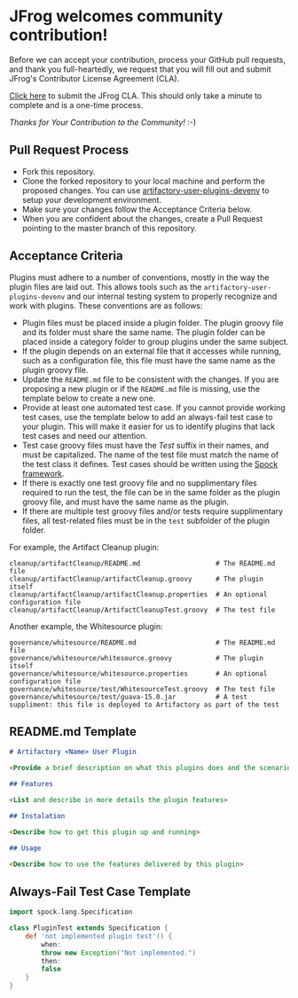 # JFrog welcomes community contribution!

Before we can accept your contribution, process your GitHub pull requests, and thank you full-heartedly, we request that you will fill out and submit JFrog's Contributor License Agreement (CLA).

[Click here](https://secure.echosign.com/public/hostedForm?formid=5IYKLZ2RXB543N) to submit the JFrog CLA.
This should only take a minute to complete and is a one-time process.

*Thanks for Your Contribution to the Community!* :-)

## Pull Request Process ##

- Fork this repository.
- Clone the forked repository to your local machine and perform the proposed changes. You can use [artifactory-user-plugins-devenv](https://github.com/JFrogDev/artifactory-user-plugins-devenv) to setup your development environment.
- Make sure your changes follow the Acceptance Criteria below.
- When you are confident about the changes, create a Pull Request pointing to the master branch of this repository. 

## Acceptance Criteria ##

Plugins must adhere to a number of conventions, mostly in the way the plugin files are laid out. This allows tools such as the `artifactory-user-plugins-devenv` and our internal testing system to properly recognize and work with plugins. These conventions are as follows:

- Plugin files must be placed inside a plugin folder. The plugin groovy file and its folder must share the same name. The plugin folder can be placed inside a category folder to group plugins under the same subject.
- If the plugin depends on an external file that it accesses while running, such as a configuration file, this file must have the same name as the plugin groovy file.
- Update the `README.md` file to be consistent with the changes. If you are proposing a new plugin or if the `README.md` file is missing, use the template below to create a new one.
- Provide at least one automated test case. If you cannot provide working test cases, use the template below to add an always-fail test case to your plugin. This will make it easier for us to identify plugins that lack test cases and need our attention.
- Test case groovy files must have the *Test* suffix in their names, and must be capitalized. The name of the test file must match the name of the test class it defines. Test cases should be written using the [Spock framework](http://spockframework.org/spock/docs/1.1/spock_primer.html).
- If there is exactly one test groovy file and no supplimentary files required to run the test, the file can be in the same folder as the plugin groovy file, and must have the same name as the plugin.
- If there are multiple test groovy files and/or tests require supplimentary files, all test-related files must be in the `test` subfolder of the plugin folder.

For example, the Artifact Cleanup plugin:
```
cleanup/artifactCleanup/README.md                   # The README.md file
cleanup/artifactCleanup/artifactCleanup.groovy      # The plugin itself
cleanup/artifactCleanup/artifactCleanup.properties  # An optional configuration file
cleanup/artifactCleanup/ArtifactCleanupTest.groovy  # The test file
```

Another example, the Whitesource plugin:
```
governance/whitesource/README.md                    # The README.md file
governance/whitesource/whitesource.groovy           # The plugin itself
governance/whitesource/whitesource.properties       # An optional configuration file
governance/whitesource/test/WhitesourceTest.groovy  # The test file
governance/whitesource/test/guava-15.0.jar          # A test suppliment: this file is deployed to Artifactory as part of the test
```

## README.md Template ##

```markdown
# Artifactory <Name> User Plugin

<Provide a brief description on what this plugins does and the scenarios when it can/should be used.>

## Features

<List and describe in more details the plugin features>

## Instalation

<Describe how to get this plugin up and running>

## Usage

<Describe how to use the features delivered by this plugin>
```

## Always-Fail Test Case Template ##
```groovy
import spock.lang.Specification

class PluginTest extends Specification {
    def 'not implemented plugin test'() {
        when:
        throw new Exception("Not implemented.")
        then:
        false
    }
}
```
